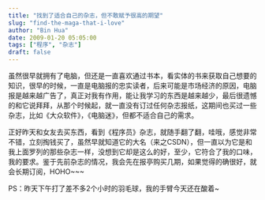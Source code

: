 ```yaml
---
title: "找到了适合自己的杂志，但不敢赋予很高的期望"
slug: "find-the-maga-that-i-love"
author: "Bin Hua"
date: 2009-01-20 05:05:00
tags: ["程序", "杂志"]
draft: false
---
```


虽然很早就拥有了电脑，但还是一直喜欢通过书本，看实体的书来获取自己想要的知识，很早的时候，一直是电脑报的忠实读者，后来可能是市场经济的原因，电脑报是越来越广告了，真正对我有作用，能让我学习的东西是越来越少，最后很遗憾的和它说拜拜，从那个时候起，就一直没有订过任何杂志报纸，这期间也买过一些杂志，比如《大众软件》，《电脑迷》，但都不适合自己的需求。

正好昨天和女友去买东西，看到《程序员》杂志，就随手翻了翻，哇哦，感觉非常不错，立刻掏钱买了，虽然早就知道它的大名（来之CSDN），但一直以为它是和我上面罗列的那些杂志一样，没想到它却是这么的好，至少，它符合了我的口味，我的要求。鉴于先前杂志的情况，我会先在报亭购买几期，如果觉得的确很好，就会长期订阅，HOHO~~~

PS：昨天下午打了差不多2个小时的羽毛球，我的手臂今天还在酸着~
